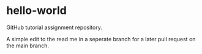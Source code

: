 # hello-world
 GitHub tutorial assignment repository.

A simple edit to the read me in a seperate branch for a later pull request on the main branch.